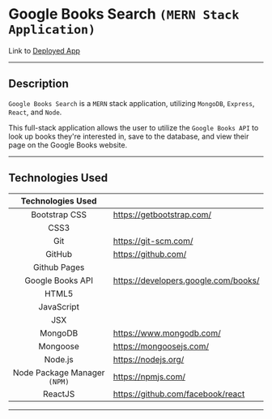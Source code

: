 # Google Books Search `(MERN Stack Application)`

Link to [Deployed App](https://secret-retreat-64198.herokuapp.com/)

---

## Description

`Google Books Search` is a `MERN` stack application, utilizing `MongoDB`, `Express`, `React`, and `Node`.

This full-stack application allows the user to utilize the `Google Books API` to look up books they're interested in, save to the database, and view their page on the Google Books website.

---

## Technologies Used

| Technologies Used |  |
| :---: | :--- |
| Bootstrap CSS | https://getbootstrap.com/ |
| CSS3 | |
| Git | https://git-scm.com/ |
| GitHub | https://github.com/ |
| Github Pages |
| Google Books API | https://developers.google.com/books/ |
| HTML5 | |
| JavaScript | |
| JSX | |
| MongoDB | https://www.mongodb.com/ |
| Mongoose | https://mongoosejs.com/ |
| Node.js |  https://nodejs.org/ |
| Node Package Manager `(NPM)` | https://npmjs.com/
| ReactJS | https://github.com/facebook/react |
---

